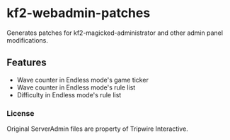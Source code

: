 # kf2-webadmin-patches
Generates patches for kf2-magicked-administrator and other admin panel modifications.

## Features

* Wave counter in Endless mode's game ticker
* Wave counter in Endless mode's rule list
* Difficulty in Endless mode's rule list

### License
Original ServerAdmin files are property of Tripwire Interactive.
